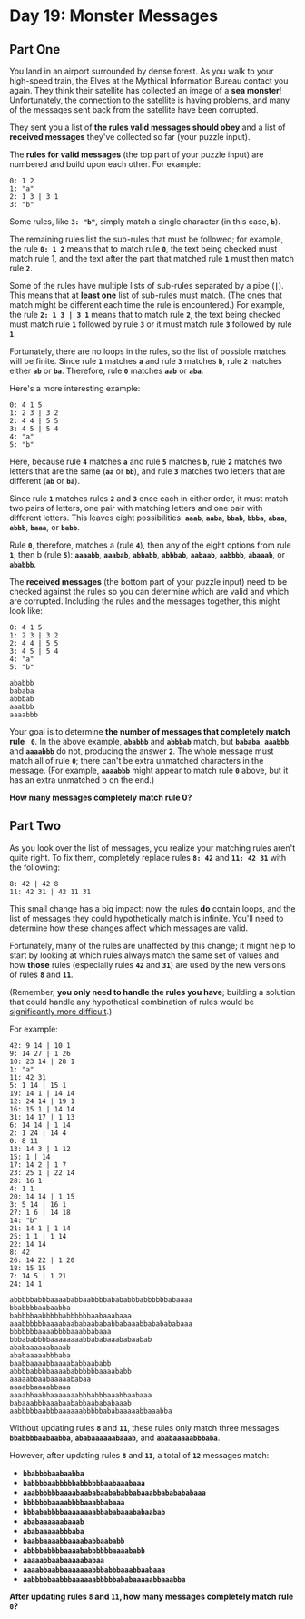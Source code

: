 # Day 19: Monster Messages

## Part One

You land in an airport surrounded by dense forest. As you walk to your high-speed train, the Elves at the Mythical Information Bureau contact you again. They think their satellite has collected an image of a **sea monster**! Unfortunately, the connection to the satellite is having problems, and many of the messages sent back from the satellite have been corrupted.

They sent you a list of **the rules valid messages should obey** and a list of **received messages** they've collected so far (your puzzle input).

The **rules for valid messages** (the top part of your puzzle input) are numbered and build upon each other. For example:
```
0: 1 2
1: "a"
2: 1 3 | 3 1
3: "b"
```
Some rules, like **`3: "b"`**, simply match a single character (in this case, **`b`**).

The remaining rules list the sub-rules that must be followed; for example, the rule **`0: 1 2`** means that to match rule **`0`**, the text being checked must match rule 1, and the text after the part that matched rule **`1`** must then match rule **`2`**.

Some of the rules have multiple lists of sub-rules separated by a pipe (**`|`**). This means that at **least one** list of sub-rules must match. (The ones that match might be different each time the rule is encountered.) For example, the rule **`2: 1 3 | 3 1`** means that to match rule **`2`**, the text being checked must match rule **`1`** followed by rule **`3`** or it must match rule **`3`** followed by rule **`1`**.

Fortunately, there are no loops in the rules, so the list of possible matches will be finite. Since rule **`1`** matches **`a`** and rule **`3`** matches **`b`**, rule **`2`** matches either **`ab`** or **`ba`**. Therefore, rule **`0`** matches **`aab`** or **`aba`**.

Here's a more interesting example:
```
0: 4 1 5
1: 2 3 | 3 2
2: 4 4 | 5 5
3: 4 5 | 5 4
4: "a"
5: "b"
```
Here, because rule **`4`** matches **`a`** and rule **`5`** matches **`b`**, rule **`2`** matches two letters that are the same (**`aa`** or **`bb`**), and rule **`3`** matches two letters that are different (**`ab`** or **`ba`**).

Since rule **`1`** matches rules **`2`** and **`3`** once each in either order, it must match two pairs of letters, one pair with matching letters and one pair with different letters. This leaves eight possibilities: **`aaab`**, **`aaba`**, **`bbab`**, **`bbba`**, **`abaa`**, **`abbb`**, **`baaa`**, or **`babb`**.

Rule **`0`**, therefore, matches a (rule **`4`**), then any of the eight options from rule **`1`**, then b (rule **`5`**): **`aaaabb`**, **`aaabab`**, **`abbabb`**, **`abbbab`**, **`aabaab`**, **`aabbbb`**, **`abaaab`**, or **`ababbb`**.

The **received messages** (the bottom part of your puzzle input) need to be checked against the rules so you can determine which are valid and which are corrupted. Including the rules and the messages together, this might look like:
```
0: 4 1 5
1: 2 3 | 3 2
2: 4 4 | 5 5
3: 4 5 | 5 4
4: "a"
5: "b"

ababbb
bababa
abbbab
aaabbb
aaaabbb
```
Your goal is to determine **the number of messages that completely match rule** **` 0`**. In the above example, **`ababbb`** and **`abbbab`** match, but **`bababa`**, **`aaabbb`**, and **`aaaabbb`** do not, producing the answer **`2`**. The whole message must match all of rule **`0`**; there can't be extra unmatched characters in the message. (For example, **`aaaabbb`** might appear to match rule **`0`** above, but it has an extra unmatched b on the end.)

**How many messages completely match rule 0?**

## Part Two
As you look over the list of messages, you realize your matching rules aren't quite right. To fix them, completely replace rules **`8: 42`** and **`11: 42 31`** with the following:
```
8: 42 | 42 8
11: 42 31 | 42 11 31
```

This small change has a big impact: now, the rules **do** contain loops, and the list of messages they could hypothetically match is infinite. You'll need to determine how these changes affect which messages are valid.

Fortunately, many of the rules are unaffected by this change; it might help to start by looking at which rules always match the same set of values and how **those** rules (especially rules **`42`** and **`31`**) are used by the new versions of rules **`8`** and **`11`**.

(Remember, **you only need to handle the rules you have**; building a solution that could handle any hypothetical combination of rules would be [significantly more difficult](https://en.wikipedia.org/wiki/Formal_grammar).)

For example:
```
42: 9 14 | 10 1
9: 14 27 | 1 26
10: 23 14 | 28 1
1: "a"
11: 42 31
5: 1 14 | 15 1
19: 14 1 | 14 14
12: 24 14 | 19 1
16: 15 1 | 14 14
31: 14 17 | 1 13
6: 14 14 | 1 14
2: 1 24 | 14 4
0: 8 11
13: 14 3 | 1 12
15: 1 | 14
17: 14 2 | 1 7
23: 25 1 | 22 14
28: 16 1
4: 1 1
20: 14 14 | 1 15
3: 5 14 | 16 1
27: 1 6 | 14 18
14: "b"
21: 14 1 | 1 14
25: 1 1 | 1 14
22: 14 14
8: 42
26: 14 22 | 1 20
18: 15 15
7: 14 5 | 1 21
24: 14 1

abbbbbabbbaaaababbaabbbbabababbbabbbbbbabaaaa
bbabbbbaabaabba
babbbbaabbbbbabbbbbbaabaaabaaa
aaabbbbbbaaaabaababaabababbabaaabbababababaaa
bbbbbbbaaaabbbbaaabbabaaa
bbbababbbbaaaaaaaabbababaaababaabab
ababaaaaaabaaab
ababaaaaabbbaba
baabbaaaabbaaaababbaababb
abbbbabbbbaaaababbbbbbaaaababb
aaaaabbaabaaaaababaa
aaaabbaaaabbaaa
aaaabbaabbaaaaaaabbbabbbaaabbaabaaa
babaaabbbaaabaababbaabababaaab
aabbbbbaabbbaaaaaabbbbbababaaaaabbaaabba
```

Without updating rules **`8`** and **`11`**, these rules only match three messages: **`bbabbbbaabaabba`**, **`ababaaaaaabaaab`**, and **`ababaaaaabbbaba`**.

However, after updating rules **`8`** and **`11`**, a total of **`12`** messages match:

- **`bbabbbbaabaabba`**
- **`babbbbaabbbbbabbbbbbaabaaabaaa`**
- **`aaabbbbbbaaaabaababaabababbabaaabbababababaaa`**
- **`bbbbbbbaaaabbbbaaabbabaaa`**
- **`bbbababbbbaaaaaaaabbababaaababaabab`**
- **`ababaaaaaabaaab`**
- **`ababaaaaabbbaba`**
- **`baabbaaaabbaaaababbaababb`**
- **`abbbbabbbbaaaababbbbbbaaaababb`**
- **`aaaaabbaabaaaaababaa`**
- **`aaaabbaabbaaaaaaabbbabbbaaabbaabaaa`**
- **`aabbbbbaabbbaaaaaabbbbbababaaaaabbaaabba`**

**After updating rules `8` and `11`, how many messages completely match rule `0`?**
